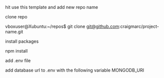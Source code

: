 hit use this template and add new repo name

clone repo 

vboxuser@Xubuntu:~/repos$ git clone git@github.com:craigmarc/project-name.git

install packages

npm install

add .env file

add database url to .env with the following variable MONGODB_URI 